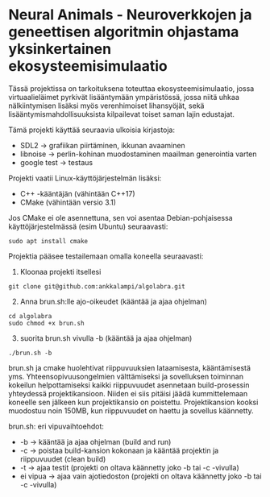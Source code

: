 # Neural Animals - Neuroverkkojen ja geneettisen algoritmin ohjastama yksinkertainen ekosysteemisimulaatio

Tässä projektissa on tarkoituksena toteuttaa ekosysteemisimulaatio, jossa virtuaalieläimet pyrkivät lisääntymään ympäristössä, jossa niitä uhkaa nälkiintymisen lisäksi myös verenhimoiset lihansyöjät, sekä lisääntymismahdollisuuksista kilpailevat toiset saman lajin edustajat.

Tämä projekti käyttää seuraavia ulkoisia kirjastoja:
- SDL2 -> grafiikan piirtäminen, ikkunan avaaminen 
- libnoise -> perlin-kohinan muodostaminen maailman generointia varten
- google test -> testaus

Projekti vaatii Linux-käyttöjärjestelmän lisäksi:
- C++ -kääntäjän (vähintään C++17)
- CMake (vähintään versio 3.1)

Jos CMake ei ole asennettuna, sen voi asentaa Debian-pohjaisessa käyttöjärjestelmässä (esim Ubuntu) seuraavasti:

```
sudo apt install cmake
```

Projektia pääsee testailemaan omalla koneella seuraavasti:

1. Kloonaa projekti itsellesi

```
git clone git@github.com:ankkalampi/algolabra.git
```

2. Anna brun.sh:lle ajo-oikeudet (kääntää ja ajaa ohjelman)

```
cd algolabra
sudo chmod +x brun.sh
```

3. suorita brun.sh vivulla -b (kääntää ja ajaa ohjelman)

```
./brun.sh -b
``` 

brun.sh ja cmake huolehtivat riippuvuuksien lataamisesta, kääntämisestä yms. Yhteensopivuusongelmien välttämiseksi ja sovelluksen toiminnan kokeilun helpottamiseksi kaikki riippuvuudet asennetaan build-prosessin yhteydessä projektikansioon. Niiden ei siis pitäisi jäädä kummittelemaan koneelle sen jälkeen kun projektikansio on poistettu. Projektikansion kooksi muodostuu noin 150MB, kun riippuvuudet on haettu ja sovellus käännetty.

brun.sh: eri vipuvaihtoehdot:

- -b -> kääntää ja ajaa ohjelman (build and run)
- -c -> poistaa build-kansion kokonaan ja kääntää projektin ja riippuvuudet (clean build)
- -t -> ajaa testit (projekti on oltava käännetty joko -b tai -c -vivulla)
- ei vipua -> ajaa vain ajotiedoston (projekti on oltava käännetty joko -b tai -c -vivulla)
